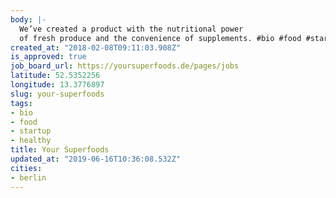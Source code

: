 ```yaml
---
body: |-
  We’ve created a product with the nutritional power
  of fresh produce and the convenience of supplements. #bio #food #startup #healthy
created_at: "2018-02-08T09:11:03.908Z"
is_approved: true
job_board_url: https://yoursuperfoods.de/pages/jobs
latitude: 52.5352256
longitude: 13.3776897
slug: your-superfoods
tags:
- bio
- food
- startup
- healthy
title: Your Superfoods
updated_at: "2019-06-16T10:36:08.532Z"
cities:
- berlin
---
```

